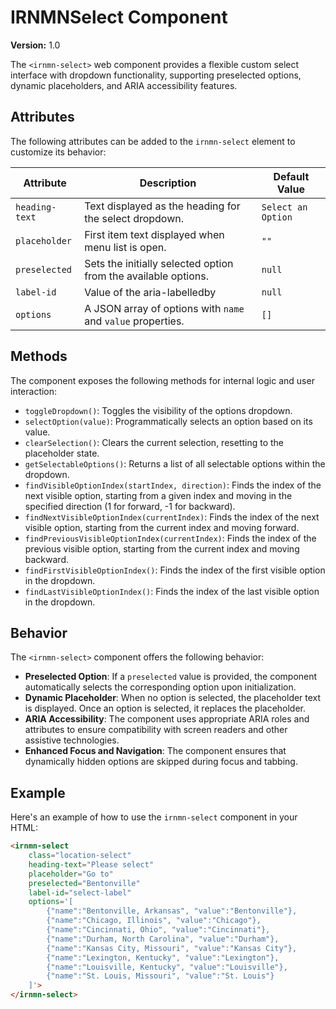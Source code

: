 # IRNMNSelect Component

**Version:** 1.0

The `<irnmn-select>` web component provides a flexible custom select interface with dropdown functionality, supporting preselected options, dynamic placeholders, and ARIA accessibility features.

## Attributes
The following attributes can be added to the `irnmn-select` element to customize its behavior:

| Attribute       | Description                                                      | Default Value       |
|-----------------|------------------------------------------------------------------|---------------------|
| `heading-text`  | Text displayed as the heading for the select dropdown.           | `Select an Option`  |
| `placeholder`   | First item text displayed when menu list is open.                | `""`                |
| `preselected`   | Sets the initially selected option from the available options.   | `null`              |
| `label-id`      | Value of the aria-labelledby                                     | `null`              |
| `options`       | A JSON array of options with `name` and `value` properties.      | `[]`                |

## Methods
The component exposes the following methods for internal logic and user interaction:

- `toggleDropdown()`: Toggles the visibility of the options dropdown.
- `selectOption(value)`: Programmatically selects an option based on its value.
- `clearSelection()`: Clears the current selection, resetting to the placeholder state.
- `getSelectableOptions()`: Returns a list of all selectable options within the dropdown.
- `findVisibleOptionIndex(startIndex, direction)`: Finds the index of the next visible option, starting from a given index and moving in the specified direction (1 for forward, -1 for backward).
- `findNextVisibleOptionIndex(currentIndex)`: Finds the index of the next visible option, starting from the current index and moving forward.
- `findPreviousVisibleOptionIndex(currentIndex)`: Finds the index of the previous visible option, starting from the current index and moving backward.
- `findFirstVisibleOptionIndex()`: Finds the index of the first visible option in the dropdown.
- `findLastVisibleOptionIndex()`: Finds the index of the last visible option in the dropdown.

## Behavior
The `<irnmn-select>` component offers the following behavior:

- **Preselected Option**: If a `preselected` value is provided, the component automatically selects the corresponding option upon initialization.
- **Dynamic Placeholder**: When no option is selected, the placeholder text is displayed. Once an option is selected, it replaces the placeholder.
- **ARIA Accessibility**: The component uses appropriate ARIA roles and attributes to ensure compatibility with screen readers and other assistive technologies.
- **Enhanced Focus and Navigation**: The component ensures that dynamically hidden options are skipped during focus and tabbing.

## Example

Here's an example of how to use the `irnmn-select` component in your HTML:

```html
<irnmn-select 
    class="location-select"
    heading-text="Please select" 
    placeholder="Go to" 
    preselected="Bentonville"
    label-id="select-label"
    options='[
        {"name":"Bentonville, Arkansas", "value":"Bentonville"}, 
        {"name":"Chicago, Illinois", "value":"Chicago"}, 
        {"name":"Cincinnati, Ohio", "value":"Cincinnati"}, 
        {"name":"Durham, North Carolina", "value":"Durham"}, 
        {"name":"Kansas City, Missouri", "value":"Kansas City"}, 
        {"name":"Lexington, Kentucky", "value":"Lexington"}, 
        {"name":"Louisville, Kentucky", "value":"Louisville"}, 
        {"name":"St. Louis, Missouri", "value":"St. Louis"}
    ]'>
</irnmn-select>
